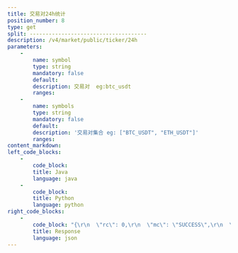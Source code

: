 ```yaml
---
title: 交易对24h统计
position_number: 8
type: get
split: -------------------------------------
description: /v4/market/public/ticker/24h
parameters:
    -
        name: symbol
        type: string
        mandatory: false
        default:
        description: 交易对  eg:btc_usdt
        ranges:
    -
        name: symbols
        type: string
        mandatory: false
        default:
        description: '交易对集合 eg: ["BTC_USDT", "ETH_USDT"]'
        ranges:
content_markdown:
left_code_blocks:
    -
        code_block:
        title: Java
        language: java
    -
        code_block:
        title: Python
        language: python
right_code_blocks:
    -
        code_block: "{\r\n  \"rc\": 0,\r\n  \"mc\": \"SUCCESS\",\r\n  \"ma\": [],\r\n  \"result\": [\r\n    {\r\n      \"s\": \"btc_usdt\",   //交易对(symbol)\r\n      \"cv\": \"0.0000\",   //价格变动(change value)\r\n      \"cr\": \"0.00\",     //价格变动百分比(change rate)\r\n      \"o\": \"9000.0000\",   //最早一笔(open)\r\n      \"l\": \"9000.0000\",   //最低(low)\r\n      \"h\": \"9000.0000\",   //最高(high)\r\n      \"c\": \"9000.0000\",   //最后一笔(close)\r\n      \"q\": \"0.0136\",      //成交量(quantity)\r\n      \"v\": \"122.9940\"    //成交额(volume)\r\n    }\r\n  ]\r\n}"
        title: Response
        language: json
---
```

